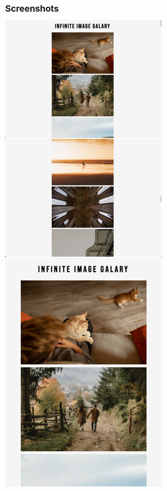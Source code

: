 # Screenshots

![Desktop View](./images/Screenshot%202022-11-28%20at%202.50.11%20AM.png)
![](./images/Screenshot%202022-11-28%20at%202.50.33%20AM.png)
![](./images/Screenshot%202022-11-28%20at%202.51.13%20AM.png)